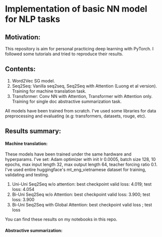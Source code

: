 # Implementation of basic NN model for NLP tasks

## Motivation:

This repository is aim for personal practicing deep learning with PyTorch. I followed some tutorials and tried to reproduce their results.

## Contents:

1. Word2Vec SG model.
2. Seq2Seq: Vanilla seq2seq, Seq2Seq with Attention (Luong et al version). Training for machine translation task.
3. Transformer: Conv NN with Attention, Transformer with Attention only. Training for single doc abstractive summarization task.

All models have been trained from scratch. I've used some libraries for data preprocessing and evaluating (e.g: transformers, datasets, rouge, etc).

## Results summary:

#### Machine translation:

These models have been trained under the same hardware and hyperparams.
I've set: Adam optimizer with init lr 0.0005, batch size 128, 10 epochs, max input length 32, max output length 64, teacher forcing ratio 0.1.
I've used entire huggingface's mt_eng_vietnamese dataset for training, validating and testing.

1. Uni-Uni Seq2Seq w/o attention: best checkpoint valid loss: 4.019; test loss: 4.054
2. Bi-Uni Seq2Seq w/o Attention: best checkpoint valid loss: 3.900; test loss: 3.900
3. Bi-Uni Seq2Seq with Global Attention: best checkpoint valid loss ; test loss

You can find these results on my notebooks in this repo.

#### Abstractive summarization:

